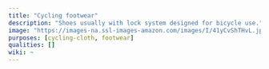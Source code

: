 ```yaml
---
title: "Cycling footwear"
description: "Shoes usually with lock system designed for bicycle use."
image: "https://images-na.ssl-images-amazon.com/images/I/41yCvShTHvL.jpg"
purposes: [cycling-cloth, footwear]
qualities: []
wiki: ~
---
```

